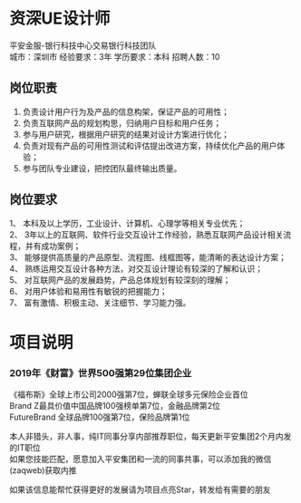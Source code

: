 # 资深UE设计师
平安金服-银行科技中心交易银行科技团队  
城市：深圳市 经验要求：3年 学历要求：本科  招聘人数：10

## 岗位职责
1.	负责设计用户行为及产品的信息构架，保证产品的可用性；   
2.	负责互联网产品的规划构思，归纳用户目标和用户任务；   
3.	参与用户研究，根据用户研究的结果对设计方案进行优化；   
4.	负责对现有产品的可用性测试和评估提出改进方案，持续优化产品的用户体验；   
5.	参与团队专业建设，把控团队最终输出质量。

## 岗位要求
1、 本科及以上学历，工业设计、计算机、心理学等相关专业优先；   
2、 3年以上的互联网、软件行业交互设计工作经验，熟悉互联网产品设计相关流程，并有成功案例；   
3、 能够提供高质量的产品原型、流程图、线框图等，能清晰的表达设计方案；   
4、 熟练运用交互设计各种方法，对交互设计理论有较深的了解和认识；   
5、 对互联网产品的发展趋势，产品总体规划有较深刻的理解；   
6、 对用户体验和易用性有敏锐的把握能力；   
7、 富有激情、积极主动、关注细节、学习能力强。

# 项目说明

### 2019年《财富》世界500强第29位集团企业
《福布斯》全球上市公司2000强第7位，蝉联全球多元保险企业首位  
Brand Z最具价值中国品牌100强榜单第7位，金融品牌第2位  
FutureBrand 全球品牌100强第7位，保险品牌第1位

本人非猎头，非人事，纯IT同事分享内部推荐职位，每天更新平安集团2个月内发的IT职位  
如果您技能匹配，愿意加入平安集团和一流的同事共事，可以添加我的微信(zaqweb)获取内推 

如果该信息能帮忙获得更好的发展请为项目点亮Star，转发给有需要的朋友




